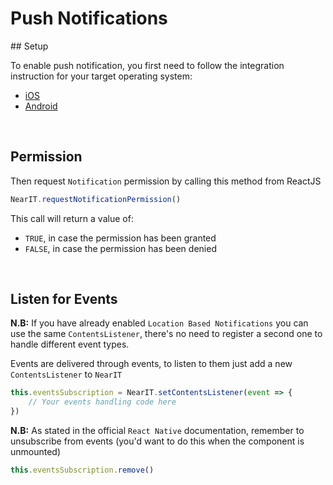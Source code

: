 # Push Notifications

## Setup

To enable push notification, you first need to follow the integration instruction for your target operating system:

- [iOS](push-notifications-ios.md)
- [Android](push-notifications-android.md)

<br>

## Permission
Then request `Notification` permission by calling this method from ReactJS
```js
NearIT.requestNotificationPermission()
```

This call will return a value of:

- `TRUE`, in case the permission has been granted
- `FALSE`, in case the permission has been denied

<br>

## Listen for Events
**N.B:** If you have already enabled `Location Based Notifications` you can use the same `ContentsListener`, there's no need to register a second one to handle different event types.

Events are delivered through events, to listen to them just add a new `ContentsListener` to `NearIT`
```js
this.eventsSubscription = NearIT.setContentsListener(event => {
    // Your events handling code here
})
```

**N.B:** As stated in the official `React Native` documentation, remember to unsubscribe from events (you'd want to do this when the component is unmounted)
```js
this.eventsSubscription.remove()
```